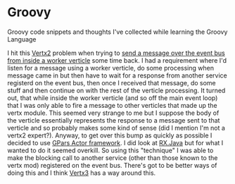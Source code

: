 # Groovy
Groovy code snippets and thoughts I've collected while learning the Groovy Language

I hit this [Vertx2](http://vertx.io/vertx2/docs.html) problem when trying to [send a message over the event bus from inside a worker verticle](using.actor.inside.vertx2.worker.verticle) some time back. I had a requirement where I'd listen for a message using a worker verticle, do some processing when message came in but then have to wait for a response from another service registerd on the event bus, then once I received that message, do some stuff and then continue on with the rest of the verticle processing. It turned out, that while inside the worker verticle (and so off the main event loop) that I was only able to fire a message to other verticles that made up the vertx module. This seemed very strange to me but I suppose the body of the verticle essentially represents the response to a message sent to that verticle and so probably makes some kind of sense (did I mention I'm not a vertx2 expert?). Anyway, to get over this bump as quickly as possible I decided to use [GPars Actor framework](http://www.gpars.org/webapp/guide/index.html#_user_guide_to_actors). I did look at [RX.Java](https://github.com/ReactiveX/RxJava) but for what I wanted to do it seemed overkill. So using this "technique" I was able to make the blocking call to another service (other than those known to the vertx mod) registered on the event bus. There's got to be better ways of doing this and I think [Vertx3](http://vertx.io) has a way around this.
